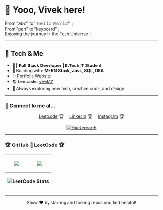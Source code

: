 # 👋 Yooo, Vivek here!

From "𝘢𝘣𝘤" to ''𝙷𝚎𝚕𝚕𝚘 𝚆𝚘𝚛𝚕𝚍'' ; <br/>
From "pen" to "keyboard" ; <br/>
Enjoying the journey in the Tech Universe ;


---

## 🚀 Tech & Me

<!--  <img src="https://media.giphy.com/media/hvRJCLFzcasrR4ia7z/giphy.gif" align="center" width="200"/> &nbsp;&nbsp;&nbsp;&nbsp; -->
- 👨‍💻 **Full Stack Developer | B.Tech IT Student**
- 🚀 Building with: **MERN Stack, Java, SQL, DSA**
- ✨ [Portfolio Website](https://vvek17.github.io/portfolio/)
- 📚 Leetcode: [vVek17](https://leetcode.com/vVek17/)
- 🌱 Always exploring new tech, creative code, and design

---

<!--
Here are a few things about me:
- 👨‍💻 **Full Stack Developer | B.Tech IT Student**
- 🚀 Building with: **MERN Stack, Java, SQL, DSA**
- ✨ [Portfolio Website](https://vvek17.github.io/portfolio/)
- 📚 Leetcode: [vVek17](https://leetcode.com/vVek17/)
- 🌱 Always exploring new tech, creative code, and design
- 🎨 I paint for fun & 🍳 enjoy cooking new recipes
- 📫 How to reach me:  
      <a href="https://www.linkedin.com/in/vvek17/" rel="nofollow">LinkedIn Profile</a>  
      <a href="mailto:vivek17102005@gmail.com">Email</a>
- 🔗 Socials:  
      <a href="https://www.instagram.com/hydro.bluee/" rel="nofollow">Instagram</a> • 
      <a href="https://vvek17.github.io/portfolio/" rel="nofollow">Portfolio</a>
-->

### 💌 Connect to me at...

<p align="center">
<a href="https://leetcode.com/vVek17/" rel="nofollow">Leetcode</a> 🏆
&nbsp;&nbsp;&nbsp;&nbsp;<a href="https://www.linkedin.com/in/vvek17/" rel="nofollow">LinkedIn</a> 🏆
&nbsp;&nbsp;&nbsp;&nbsp;<a href="https://www.instagram.com/hydro.bluee/" rel="nofollow">Instagram</a> 🏆
</p>

<!-- Gree Dot animation-->
<div align="center">
      <a  href="https://github.com/MAZHARMIK/Interview_DS_Algo/blob/master/github-user-contribution.svg" rel="nofollow"><img       src="https://github.com/MAZHARMIK/Interview_DS_Algo/blob/master/github-user-contribution.svg" alt="Hackerearth" data-canonical-src="https://github.com/MAZHARMIK/Interview_DS_Algo/blob/master/github-user-contribution.svg" style="max-width:100%;"></a>
</div>

---

### 🏆 GitHub 🤍 LeetCode 🏆

<table>
      <thead>
            <tr>
                  <th>
                        <p align="center">
                            <p align="center"><img src="https://github-readme-stats.vercel.app/api?username=vVek17&show_icons=true&theme=radical" /></p>
                        </p>
                  </th>
                  <th>
                        <p align="center">
                            <p align="center"><img src="https://github-readme-stats.vercel.app/api?username=vVek17&show_icons=true&theme=radical"></p>
                        </p>
                        </p>
                  </th>
            </tr>
            <tr>
                  <th colspan="2">
                        <p align="center">
                              <p align="center">  
                                  <img src="https://leetcard.jacoblin.cool/vVek17?theme=dark&font=Baloo+Bhai&ext=contest&border=1&animation=true" alt="LeetCode Stats">
                              </p>
                        </p>
                  </th>
            </tr>
      </thead>
</table>

<!--
<p align="center">
  <img src="https://github-readme-stats.vercel.app/api/top-langs/?username=vVek17&layout=compact&theme=gradient&bg_color=1e1e2f,23243f,2a2d4d,3c366b&title_color=ff79c6&text_color=8be9fd&border_radius=16">
</p>
-->

---

<p align="center">Show ❤️ by starring and forking repos you find helpful!</p>
